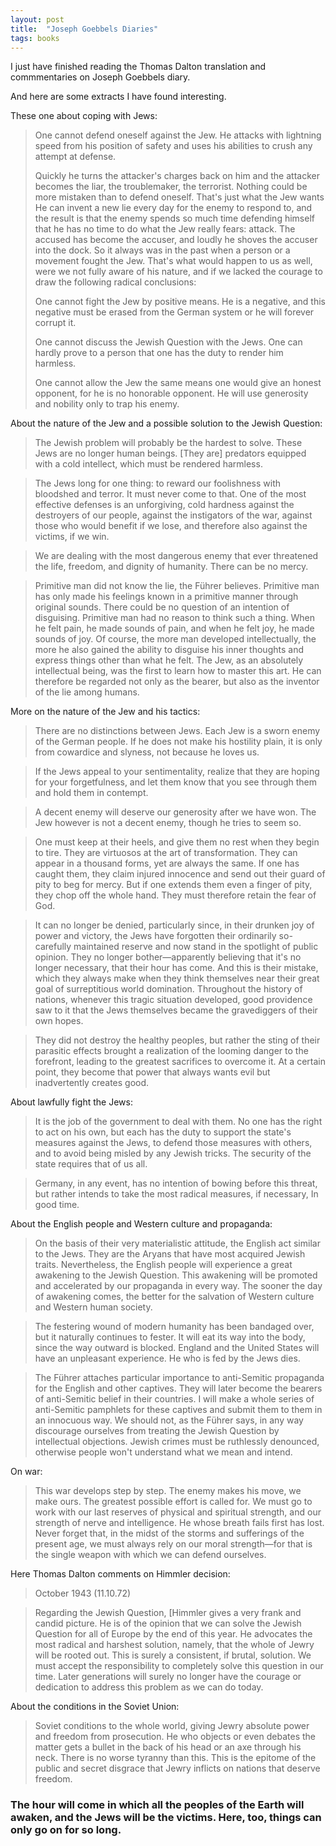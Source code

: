```yaml
---
layout: post
title:  "Joseph Goebbels Diaries"
tags: books
---
```


I just have finished reading the Thomas Dalton translation and commmentaries on Joseph Goebbels diary.

And here are some extracts I have found interesting.

These one about coping with Jews:

>One cannot defend oneself against the Jew. He attacks with lightning speed from his position of safety and uses his abilities to crush any attempt at defense.
>
>Quickly he turns the attacker's charges back on him and the attacker becomes the liar, the troublemaker, the terrorist. Nothing could be more mistaken than to defend oneself. That's just what the Jew wants He can invent a new lie every day for the enemy to respond to, and the result is that the enemy spends so much time defending himself that he has no time to do what the Jew really fears: attack. The accused has become the accuser, and loudly he shoves the accuser into the dock. So it always was in the past when a person or a movement fought the Jew. That's what would happen to us as well, were we not fully aware of his nature, and if we lacked the courage to draw the following radical conclusions:
>
>One cannot fight the Jew by positive means. He is a negative, and this negative must be erased from the German system or he will forever corrupt it.
>
>One cannot discuss the Jewish Question with the Jews. One can hardly prove to a person that one has the duty to render him harmless.
>
>One cannot allow the Jew the same means one would give an honest opponent, for he is no honorable opponent. He will use generosity and nobility only to trap his enemy.

About the nature of the Jew and a possible solution to the Jewish Question:

>The Jewish problem will probably be the hardest to solve. These Jews are no longer human beings. [They are] predators equipped with a cold intellect, which must be rendered harmless.

>The Jews long for one thing: to reward our foolishness with bloodshed and terror. It must never come to that. One of the most effective defenses is an unforgiving, cold hardness against the destroyers of our people, against the instigators of the war, against those who would benefit if we lose, and therefore also against the victims, if we win.

>We are dealing with the most dangerous enemy that ever threatened the life, freedom, and dignity of humanity. There can be no mercy.

>Primitive man did not know the lie, the Führer believes. Primitive man has only made his feelings known in a primitive manner through original sounds. There could be no question of an intention of disguising. Primitive man had no reason to think such a thing. When he felt pain, he made sounds of pain, and when he felt joy, he made sounds of joy. Of course, the more man developed intellectually, the more he also gained the ability to disguise his inner thoughts and express things other than what he felt. The Jew, as an absolutely intellectual being, was the first to learn how to master this art. He can therefore be regarded not only as the bearer, but also as the inventor of the lie among humans.

More on the nature of the Jew and his tactics:

> There are no distinctions between Jews. Each Jew is a sworn enemy of the German people. If he does not make his hostility plain, it is only from cowardice and slyness, not because he loves us.

>If the Jews appeal to your sentimentality, realize that they are hoping for your forgetfulness, and let them know that you see through them and hold them in contempt.

>A decent enemy will deserve our generosity after we have won. The Jew however is not a decent enemy, though he tries to seem so.

>One must keep at their heels, and give them no rest when they begin to tire. They are virtuosos at the art of transformation. They can appear in a thousand forms, yet are always the same. If one has caught them, they claim injured innocence and send out their guard of pity to beg for mercy. But if one extends them even a finger of pity, they chop off the whole hand. They must therefore retain the fear of God.

>It can no longer be denied, particularly since, in their drunken joy of power and victory, the Jews have forgotten their ordinarily so-carefully maintained reserve and now stand in the spotlight of public opinion. They no longer bother—apparently believing that it's no longer necessary, that their hour has come. And this is their mistake, which they always make when they think themselves near their great goal of surreptitious world domination. Throughout the history of nations, whenever this tragic situation developed, good providence saw to it that the Jews themselves became the gravediggers of their own hopes.

>They did not destroy the healthy peoples, but rather the sting of their parasitic effects brought a realization of the looming danger to the forefront, leading to the greatest sacrifices to overcome it. At a certain point, they become that power that always wants evil but inadvertently creates good.

About lawfully fight the Jews:

> It is the job of the government to deal with them. No one has the right to act on his own, but each has the duty to support the state's measures against the Jews, to defend those measures with others, and to avoid being misled by any Jewish tricks. The security of the state requires that of us all.

>Germany, in any event, has no intention of bowing before this threat, but rather intends to take the most radical measures, if necessary, In good time.

About the English people and Western culture and propaganda:

>On the basis of their very materialistic attitude, the English act similar to the Jews. They are the Aryans that have most acquired Jewish traits. Nevertheless, the English people will experience a great awakening to the Jewish Question. This awakening will be promoted and accelerated by our propaganda in every way. The sooner the day of awakening comes, the better for the salvation of Western culture and Western human society. 

>The festering wound of modern humanity has been bandaged over, but it naturally continues to fester. It will eat its way into the body, since the way outward is blocked. England and the United States will have an unpleasant experience. He who is fed by the Jews dies.

>The Führer attaches particular importance to anti-Semitic propaganda for the English and other captives. They will later become the bearers of anti-Semitic belief in their countries. I will make a whole series of anti-Semitic pamphlets for these captives and submit them to them in an innocuous way. We should not, as the Führer says, in any way discourage ourselves from treating the Jewish Question by intellectual objections. Jewish crimes must be ruthlessly denounced, otherwise people won't understand what we mean and intend.

On war:

>This war develops step by step. The enemy makes his move, we make ours. The greatest possible effort is called for. We must go to work with our last reserves of physical and spiritual strength, and our strength of nerve and intelligence. He whose breath fails first has lost. Never forget that, in the midst of the storms and sufferings of the present age, we must always rely on our moral strength—for that is the single weapon with which we can defend ourselves.

Here Thomas Dalton comments on Himmler decision:

>October 1943 (11.10.72)

>Regarding the Jewish Question, [Himmler gives a very frank and candid picture. He is of the opinion that we can solve the Jewish Question for all of Europe by the end of this year. He advocates the most radical and harshest solution, namely, that the whole of Jewry will be rooted out. This is surely a consistent, if brutal, solution. We must accept the responsibility to completely solve this question in our time. Later generations will surely no longer have the courage or dedication to address this problem as we can do today.

About the conditions in the Soviet Union:

>Soviet conditions to the whole world, giving Jewry absolute power and freedom from prosecution. He who objects or even debates the matter gets a bullet in the back of his head or an axe through his neck. There is no worse tyranny than this. This is the epitome of the public and secret disgrace that Jewry inflicts on nations that deserve freedom.

### The hour will come in which all the peoples of the Earth will awaken, and the Jews will be the victims. Here, too, things can only go on for so long.